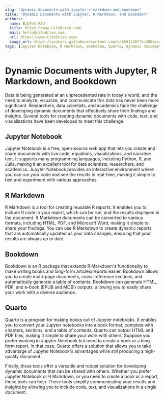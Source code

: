 ```yaml
---
slug: "dynamic-documents-with-jupyter-r-markdown-and-bookdown"
title: "Dynamic Documents with Jupyter, R Markdown, and Bookdown"
authors:
  name: BibTeX FAQ
  title: https://www.CiteDrive.com/
  mail: hello@citedrive.com
  url: https://www.CiteDrive.com/
  image_url: https://avatars.githubusercontent.com/u/65911387?s=200&v=4
tags: [Jupyter Notebook, R Markdown, Bookdown, Quarto, dynamic documents, data analysis, visualization, communication, reproducible reports, data science, research, academics.]
---
```


# Dynamic Documents with Jupyter, R Markdown, and Bookdown

Data is being generated at an unprecedented rate in today's world, and the need to analyze, visualize, and communicate this data has never been more significant. Researchers, data scientists, and academics face the challenge of developing dynamic documents that effectively share their findings and insights. Several tools for creating dynamic documents with code, text, and visualizations have been developed to meet this challenge.

## Jupyter Notebook

Jupyter Notebook is a free, open-source web app that lets you create and share documents with live code, equations, visualizations, and narrative text. It supports many programming languages, including Python, R, and Julia, making it an excellent tool for data scientists, researchers, and academics. Jupyter Notebook provides an interactive environment where you can run your code and see the results in real-time, making it simple to test and experiment with various approaches.

## R Markdown

R Markdown is a tool for creating reusable R reports. It enables you to include R code in your report, which can be run, and the results displayed in the document. R Markdown documents can be converted to various formats, including HTML, PDF, and Microsoft Word, making it simple to share your findings. You can use R Markdown to create dynamic reports that are automatically updated as your data changes, ensuring that your results are always up to date.

## Bookdown

Bookdown is an R package that extends R Markdown's functionality to make writing books and long-form articles/reports easier. Bookdown allows you to create multi-page documents, cross-reference sections, and automatically generate a table of contents. Bookdown can generate HTML, PDF, and e-book (EPUB and MOBI) outputs, allowing you to easily share your work with a diverse audience.

## Quarto

Quarto is a program for making books out of Jupyter notebooks. It enables you to convert your Jupyter notebooks into a book format, complete with chapters, sections, and a table of contents. Quarto can output HTML and PDF files, making it simple to share your work with others. Suppose you prefer working in Jupyter Notebook but need to create a book or a long-form report. In that case, Quarto offers a solution that allows you to take advantage of Jupyter Notebook's advantages while still producing a high-quality document.

Finally, these tools offer a versatile and robust solution for developing dynamic documents that can be shared with others. Whether you prefer Jupyter Notebook or R Markdown, or you need to create a book or a report, these tools can help. These tools simplify communicating your results and insights by allowing you to include code, text, and visualizations in a single document.
